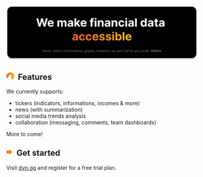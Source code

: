 <p align="center">
   <a href="https://dyn.gg">
   <img src="/img/banner.svg">
   </a>
</p>

<h2><img height="20" src="/img/about.svg">&nbsp;&nbsp;Features</h2>

We currently supports:

- tickers (indicators, informations, incomes & more) 
- news (with summarization)
- social media trends analysis
- collaboration (messaging, comments, team dashboards)

More to come!

<h2><img height="20" src="/img/gettingstarted.svg">&nbsp;&nbsp;Get started</h2>

Visit [dyn.gg](https://dyn.gg) and register for a free trial plan.

